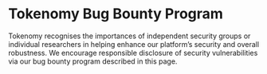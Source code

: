 # Tokenomy Bug Bounty Program
Tokenomy recognises the importances of independent security groups or individual researchers in helping enhance our platform’s security and overall robustness. We encourage responsible disclosure of security vulnerabilities via our bug bounty program described in this page. 
